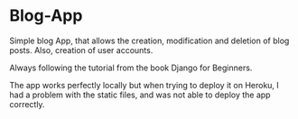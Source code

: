 # Blog-App

Simple blog App, that allows the creation, modification and deletion of blog posts. Also, creation of user accounts.

Always following the tutorial from the book Django for Beginners. 

The app works perfectly locally but when trying to deploy it on Heroku, I had a problem with the static files, and was not able to deploy the app correctly.
